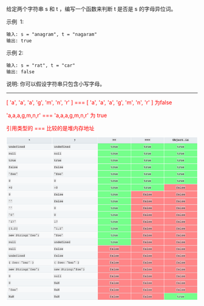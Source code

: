 给定两个字符串 s 和 t ，编写一个函数来判断 t 是否是 s 的字母异位词。

示例  1:

```
输入: s = "anagram", t = "nagaram"
输出: true
```

示例 2:

```
输入: s = "rat", t = "car"
输出: false
```

说明:
你可以假设字符串只包含小写字母。

---

<font color='red'>
[ 'a', 'a', 'a', 'g', 'm', 'n', 'r' ] === [ 'a', 'a', 'a', 'g', 'm', 'n', 'r' ]
为false

'a,a,a,g,m,n,r' === 'a,a,a,g,m,n,r'
为 true

引用类型的 === 比较的是堆内存地址
</font>

![RUNOOB 图标](./image/242.png)
